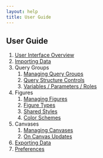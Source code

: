 ```yaml
---
layout: help
title: User Guide
---
```


## User Guide

1. [User Interface Overview](guide-uioverview)
2. [Importing Data](guide-importing)
3. Query Groups
    1. [Managing Query Groups](guide-managingquerygroups)
    2. [Query Structure Controls](guide-querystructurecontrols)
    3. [Variables / Parameters / Roles](guide-variablessparamsroles)
4. Figures
    1. [Managing Figures](guide-managingfigures)
    2. [Figure Types](guide-figuretypes)
    3. [Shared Styles]()
    4. [Color Schemes](guide-colorschemes)
5. Canvases
    1. [Managing Canvases]()
    2. [On Canvas Updates]()
6. [Exporting Data]()
7. [Preferences]()
